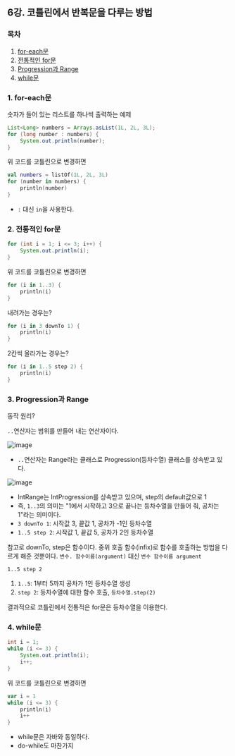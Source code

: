 ## 6강. 코틀린에서 반복문을 다루는 방법

### 목차

1. [for-each문](#1-for-each문)
2. [전통적인 for문](#2-전통적인-for문)
3. [Progression과 Range](#3-progression과-range)
4. [while문](#4-while문)

### 1. for-each문

숫자가 들어 있는 리스트를 하나씩 출력하는 예제

```java
List<Long> numbers = Arrays.asList(1L, 2L, 3L);
for (long number : numbers) {
    System.out.println(number);
}
```

위 코드를 코틀린으로 변경하면

```kotlin
val numbers = listOf(1L, 2L, 3L)
for (number in numbers) {
    println(number)
}
```
- `:` 대신 `in`을 사용한다.


### 2. 전통적인 for문

```java
for (int i = 1; i <= 3; i++) {
    System.out.println(i);
}
```

위 코드를 코틀린으로 변경하면

```kotlin
for (i in 1..3) {
    println(i)
}
```

내려가는 경우는?

```kotlin
for (i in 3 downTo 1) {
    println(i)
}
```

2칸씩 올라가는 경우는?

```kotlin
for (i in 1..5 step 2) {
    println(i)
}
```

### 3. Progression과 Range

동작 원리?

`..`연산자는 범위를 만들어 내는 연산자이다. 

![image](https://github.com/yoon-youngjin/java-to-kotlin-starter-guide/assets/83503188/ea63f016-df9d-4696-9123-bf42ee69c72d)
- `..`연산자는 Range라는 클래스로 Progression(등차수열) 클래스를 상속받고 있다.

![image](https://github.com/yoon-youngjin/java-to-kotlin-starter-guide/assets/83503188/78a28d89-7ef4-48e8-a90c-319af1b7e5d0)
- IntRange는 IntProgression를 상속받고 있으며, step의 default값으로 1
- 즉, `1..3`의 의미는 "1에서 시작하고 3으로 끝나는 등차수열을 만들어 줘, 공차는 1"라는 의미이다.
- `3 downTo 1`: 시작값 3, 끝값 1, 공차가 -1인 등차수열
- `1..5 step 2`: 시작값 1, 끝값 5, 공차가 2인 등차수열

참고로 downTo, step은 함수이다. 중위 호출 함수(infix)로 함수를 호출하는 방법을 다르게 해준 것뿐이다. 
`변수. 함수이름(argument)` 대신 `변수 함수이름 argument`

`1..5 step 2`
1. `1..5`: 1부터 5까지 공차가 1인 등차수열 생성
2. `step 2`: 등차수열에 대한 함수 호출, `등차수열.step(2)`

결과적으로 코틀린에서 전통적은 for문은 등차수열을 이용한다.

### 4. while문

```java
int i = 1;
while (i <= 3) {
    System.out.println(i);
    i++;
}
```

위 코드를 코틀린으로 변경하면

```kotlin
var i = 1
while (i <= 3) {
    println(i)
    i++
}
```
- while문은 자바와 동일하다. 
- do-while도 마찬가지
